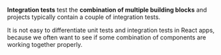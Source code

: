 **Integration tests** test the **combination of multiple building blocks** and projects typically contain a couple of integration tests.

It is not easy to differentiate unit tests and integration tests in React apps, because we often want to see if some combination of components are working together properly.